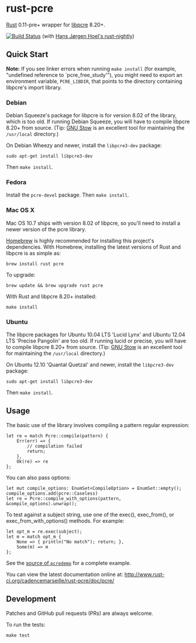 # rust-pcre
[Rust](https://github.com/mozilla/rust) 0.11-pre+ wrapper for [libpcre](http://pcre.org/) 8.20+.

[![Build Status](https://travis-ci.org/cadencemarseille/rust-pcre.png?branch=master)](https://travis-ci.org/cadencemarseille/rust-pcre) (with [Hans Jørgen Hoel's rust-nightly](http://hiho.io/rust-ci/))

## Quick Start

**Note:** If you see linker errors when running `make install` (for example, "undefined reference to \`pcre_free_study'"), you might need to export an environment variable, `PCRE_LIBDIR`, that points to the directory containing libpcre's import library.

### Debian

Debian Squeeze's package for libpcre is for version 8.02 of the library, which is too old. If running Debian Squeeze, you will have to compile libpcre 8.20+ from source. (Tip: [GNU Stow](http://www.gnu.org/software/stow/) is an excellent tool for maintaining the `/usr/local` directory.)

On Debian Wheezy and newer, install the `libpcre3-dev` package:

    sudo apt-get install libpcre3-dev

Then `make install`.


### Fedora

Install the `pcre-devel` package. Then `make install`.

### Mac OS X

Mac OS 10.7 ships with version 8.02 of libpcre, so you'll need to install a newer version of the pcre library.

[Homebrew](http://brew.sh/) is highly recommended for installing this project's dependencies. With Homebrew, installing the latest versions of Rust and libpcre is as simple as:

    brew install rust pcre

To upgrade:

    brew update && brew upgrade rust pcre

With Rust and libpcre 8.20+ installed:

    make install

### Ubuntu
The libpcre packages for Ubuntu 10.04 LTS 'Lucid Lynx' and Ubuntu 12.04 LTS 'Precise Pangolin' are too old. If running lucid or precise, you will have to compile libpcre 8.20+ from source. (Tip: [GNU Stow](http://www.gnu.org/software/stow/) is an excellent tool for maintaining the `/usr/local` directory.)

On Ubuntu 12.10 'Quantal Quetzal' and newer, install the `libpcre3-dev` package:

    sudo apt-get install libpcre3-dev

Then `make install`.

## Usage
The basic use of the library involves compiling a pattern regular expression:

    let re = match Pcre::compile(pattern) {
        Err(err) => {
        	// compilation failed
        	return;
        },
        Ok(re) => re
    };

You can also pass options:

    let mut compile_options: EnumSet<CompileOption> = EnumSet::empty();
    compile_options.add(pcre::Caseless)
    let re = Pcre::compile_with_options(pattern, &compile_options).unwrap();

To test against a subject string, use one of the exec(), exec_from(), or exec_from_with_options() methods. For example:

    let opt_m = re.exec(subject);
    let m = match opt_m {
        None => { println("No match"); return; },
        Some(m) => m
    };

See the [source of `pcredemo`](https://github.com/cadencemarseille/rust-pcre/blob/master/src/pcredemo/main.rs) for a complete example.

You can view the latest documentation online at: http://www.rust-ci.org/cadencemarseille/rust-pcre/doc/pcre/

## Development

Patches and GitHub pull requests (PRs) are always welcome.

To run the tests:

    make test
